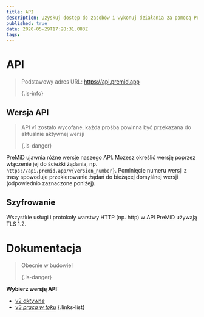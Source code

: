 ```yaml
---
title: API
description: Uzyskuj dostęp do zasobów i wykonuj działania za pomocą PreMiD API
published: true
date: 2020-05-29T17:28:31.083Z
tags:
---
```


# API

> Podstawowy adres URL: https://api.premid.app 
> 
> {.is-info}

## Wersja API
> API v1 zostało wycofane, każda prośba powinna być przekazana do aktualnie aktywnej wersji 
> 
> {.is-danger}

PreMiD ujawnia różne wersje naszego API. Możesz określić wersję poprzez włączenie jej do ścieżki żądania, np. `https://api.premid.app/v{version_number}`. Pominięcie numeru wersji z trasy spowoduje przekierowanie żądań do bieżącej domyślnej wersji (odpowiednio zaznaczone poniżej).

## Szyfrowanie

Wszystkie usługi i protokoły warstwy HTTP (np. http) w API PreMiD używają TLS 1.2.

# Dokumentacja
> Obecnie w budowie! 
> 
> {.is-danger}

**Wybierz wersję API:**
- [v2 *aktywne*](/dev/api/v2)
- [v3 *praca w toku*](/dev/api/v3)
{.links-list}